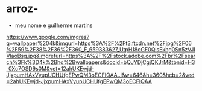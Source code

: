 # arroz-
* meu nome e guilherme martins

https://www.google.com/imgres?q=wallpaper%204k&imgurl=https%3A%2F%2Ft3.ftcdn.net%2Fjpg%2F06%2F59%2F38%2F36%2F360_F_659383627_UtpH18oGF0QlsEkhg0Sn5zVJIVlaoBsg.jpg&imgrefurl=https%3A%2F%2Fstock.adobe.com%2Fbr%2Fsearch%3Fk%3D4k%2Bhd%2Bwallpapers&docid=bQJYDjCgjQKJrM&tbnid=H3_0Xc7OSD9s0M&vet=12ahUKEwjd-JjxpumHAxVyupUCHUfgEPwQM3oECFIQAA..i&w=646&h=360&hcb=2&ved=2ahUKEwjd-JjxpumHAxVyupUCHUfgEPwQM3oECFIQAA
